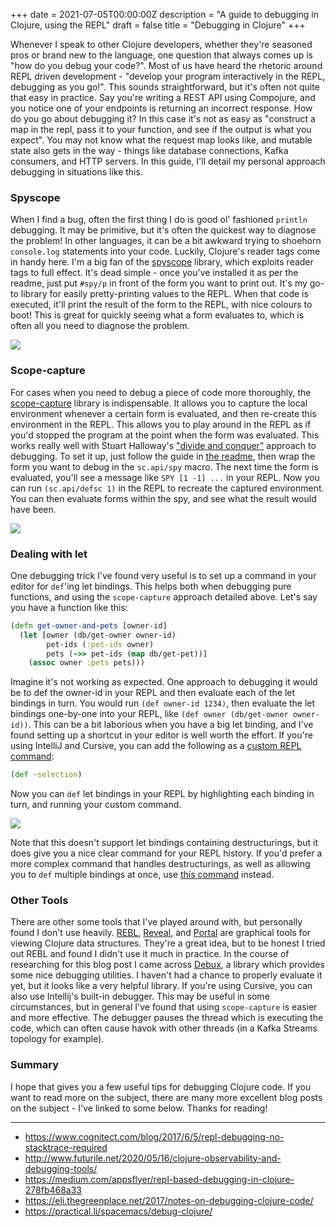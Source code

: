 +++
date = 2021-07-05T00:00:00Z
description = "A guide to debugging in Clojure, using the REPL"
draft = false
title = "Debugging in Clojure"
+++

Whenever I speak to other Clojure developers, whether they're seasoned pros or brand new to the language, one question that always comes up is "how do you debug your code?". Most of us have heard the rhetoric around REPL driven development - "develop your program interactively in the REPL, debugging as you go!". This sounds straightforward, but it's often not quite that easy in practice. Say you're writing a REST API using Compojure, and you notice one of your endpoints is returning an incorrect response. How do you go about debugging it? In this case it's not as easy as "construct a map in the repl, pass it to your function, and see if the output is what you expect". You may not know what the request map looks like, and mutable state also gets in the way - things like database connections, Kafka consumers, and HTTP servers. In this guide, I'll detail my personal approach debugging in situations like this.

### Spyscope

When I find a bug, often the first thing I do is good ol' fashioned `println` debugging. It may be primitive, but it's often the quickest way to diagnose the problem! In other languages, it can be a bit awkward trying to shoehorn `console.log` statements into your code. Luckily, Clojure's reader tags come in handy here. I'm a big fan of the [spyscope](https://github.com/dgrnbrg/spyscope) library, which exploits reader tags to full effect. It's dead simple - once you've installed it as per the readme, just put `#spy/p` in front of the form you want to print out. It's my go-to library for easily pretty-printing values to the REPL. When that code is executed, it'll print the result of the form to the REPL, with nice colours to boot! This is great for quickly seeing what a form evaluates to, which is often all you need to diagnose the problem.

![](/spyscope.gif)

### Scope-capture

For cases when you need to debug a piece of code more thoroughly, the [scope-capture](https://github.com/vvvvalvalval/scope-capture) library is indispensable. It allows you to capture the local environment whenever a certain form is evaluated, and then re-create this environment in the REPL. This allows you to play around in the REPL as if you'd stopped the program at the point when the form was evaluated. This works really well with Stuart Halloway's ["divide and conquer"](https://www.cognitect.com/blog/2017/6/5/repl-debugging-no-stacktrace-required) approach to debugging. To set it up, just follow the guide in [the readme](https://github.com/vvvvalvalval/scope-capture), then wrap the form you want to debug in the `sc.api/spy` macro. The next time the form is evaluated, you'll see a message like `SPY [1 -1] ...` in your REPL. Now you can run `(sc.api/defsc 1)` in the REPL to recreate the captured environment. You can then evaluate forms within the spy, and see what the result would have been.

![](/scope-capture.gif)

### Dealing with let

One debugging trick I've found very useful is to set up a command in your editor for `def`'ing let bindings. This helps both when debugging pure functions, and using the `scope-capture` approach detailed above. Let's say you have a function like this:

```clojure
(defn get-owner-and-pets [owner-id] 
  (let [owner (db/get-owner owner-id) 
        pet-ids (:pet-ids owner) 
        pets (->> pet-ids (map db/get-pet))]
    (assoc owner :pets pets)))
```

Imagine it's not working as expected. One approach to debugging it would be to def the owner-id in your REPL and then evaluate each of the let bindings in turn. You would run `(def owner-id 1234)`, then evaluate the let bindings one-by-one into your REPL, like `(def owner (db/get-owner owner-id))`. This can be a bit laborious when you have a big let binding, and I've found setting up a shortcut in your editor is well worth the effort. If you're using IntelliJ and Cursive, you can add the following as a [custom REPL command](https://cursive-ide.com/userguide/repl.html#repl-commands):

```clojure
(def ~selection) 
```

Now you can `def` let bindings in your REPL by highlighting each binding in turn, and running your custom command. 

![](/def-let.gif)

Note that this doesn't support let bindings containing destructurings, but it does give you a nice clear command for your REPL history. If you'd prefer a more complex command that handles destructurings, as well as allowing you to `def` multiple bindings at once, use [this command](https://gist.github.com/DaveWM/51bf5e91cda74bf03d69e269b35c6df9) instead.

### Other Tools

There are other some tools that I've played around with, but personally found I don't use heavily. [REBL](https://docs.datomic.com/cloud/other-tools/REBL.html), [Reveal](https://vlaaad.github.io/reveal/), and [Portal](https://github.com/djblue/portal) are graphical tools for viewing Clojure data structures. They're a great idea, but to be honest I tried out REBL and found I didn't use it much in practice. In the course of researching for this blog post I came across [Debux](https://github.com/philoskim/debux), a library which provides some nice debugging utilities. I haven't had a chance to properly evaluate it yet, but it looks like a very helpful library. If you're using Cursive, you can also use Intellij's built-in debugger. This may be useful in some circumstances, but in general I've found that using `scope-capture` is easier and more effective. The debugger pauses the thread which is executing the code, which can often cause havok with other threads (in a Kafka Streams topology for example).

### Summary

I hope that gives you a few useful tips for debugging Clojure code. If you want to read more on the subject, there are many more excellent blog posts on the subject - I've linked to some below. Thanks for reading!

----------------

* https://www.cognitect.com/blog/2017/6/5/repl-debugging-no-stacktrace-required
* http://www.futurile.net/2020/05/16/clojure-observability-and-debugging-tools/
* https://medium.com/appsflyer/repl-based-debugging-in-clojure-278fb468a33
* https://eli.thegreenplace.net/2017/notes-on-debugging-clojure-code/
* https://practical.li/spacemacs/debug-clojure/
